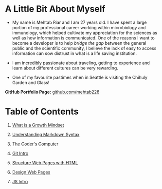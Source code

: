 
# A Little Bit About Myself #

- My name is Mehtab Riar and I am 27 years old. I have spent a large portion of my professional career working within microbiology and immunology, which helped cultivate my appreciation for the sciences as well as how information is communicated. One of the reasons I want to become a developer is to help *bridge the gap* between the general public and the scientific community, I believe the lack of easy to access information can sow distrust in what is a life saving institution.

- I am incredibly passionate about traveling, getting to experience and learn about different cultures can be very rewarding.

- One of my favourite pastimes when in Seattle is visiting the Chihuly Garden and Glass!

**GitHub Portfolio Page:** [github.com/mehtab228](https://github.com/Mehtab228)

# Table of Contents #

1. [What is a Growth Mindset](https://mehtab228.github.io/reading-notes/growth-mindset)

2. [Understanding Markdown Syntax](https://mehtab228.github.io/reading-notes/reading1)

3. [The Coder's Computer](https://mehtab228.github.io/reading-notes/reading2)

4. [Git Intro](https://mehtab228.github.io/reading-notes/reading3)

5. [Structure Web Pages with HTML](https://mehtab228.github.io/reading-notes/reading4)

6. [Design Web Pages](https://mehtab228.github.io/reading-notes/reading5)

7. [JS Intro](https://mehtab228.github.io/reading-notes/reading6)

